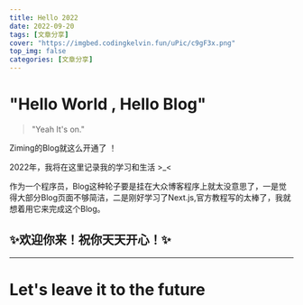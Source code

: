 ```yaml
---
title: Hello 2022
date: 2022-09-20
tags: [文章分享]
cover: "https://imgbed.codingkelvin.fun/uPic/c9gF3x.png"
top_img: false
categories: [文章分享]
---
```


# "Hello World , Hello Blog"

>"Yeah It's on."

Ziming的Blog就这么开通了 ！

2022年，我将在这里记录我的学习和生活 >_<

作为一个程序员，Blog这种轮子要是挂在大众博客程序上就太没意思了，一是觉得大部分Blog页面不够简洁，二是刚好学习了Next.js,官方教程写的太棒了，我就想着用它来完成这个Blog。

## ✨欢迎你来！祝你天天开心！✨

---

# Let's leave it to the future








